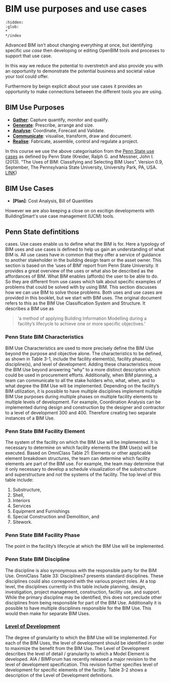 

# BIM use purposes and use cases

```{toctree}
:hidden:
:glob:
*
*/index
```
Advanced BIM isn’t about changing everything at once, but identifying   specific _use case_ then developing or editing OpenBIM tools and proceses to support that use case. 

In this way we reduce the potential to overstretch and also provide you with an opportunity to demonstrate the potential business and societal value your tool could offer.

Furthermore by beign explicit about your use cases it provides an opportunity to make connections between the different tools you are using.

## BIM Use Purposes
* **[Gather]**: Capture quantify, monitor and qualify.
* **[Generate]**: Prescribe, arrange and size.
* **[Analyse]**: Coordinate, Forecast and Validate.
* **[Communicate]**: visualise, transform, draw and document.
* **[Realise]**: Fabricate, assemble, control and regulate a project.

In this  course we use the above categorisation from the [Penn State use cases](/Uses/PennState/index) as defined by Penn State (Kreider, Ralph G. and Messner, John I. (2013). “The Uses of BIM: Classifying and Selecting BIM Uses”. Version 0.9, September, The Pennsylvania State University, University Park, PA, USA. [LINK](http://bim.psu.edu))

## BIM Use Cases
* **[Plan]**: Cost Analysis, Bill of Quantities



However we are also keeping a close on on excitign developments with BuildingSmart's use case management (UCM) tools.

## Penn State defintitions
cases. Use cases enable us to define what the BIM is for. Here a typology of BIM uses and use cases is defined to help us gain an understanding of what BIM is. All use cases have in common that they offer a service of guidance to another stakeholder in the building design team or the asset owner. This section is based on the ‘uses of BIM’ report from Penn State University. It provides a great overview of the uses or what also be described as the affordances of BIM. What BIM enables (affords) the user to be able to do. So they are different from use cases which talk about specific examples of problems that could be solved with by using BIM. This section discusses how we can use BIM to solve those problems. Both uses and use cases are provided in this booklet, but we start with BIM uses. The original document refers to this as the BIM Use Classification System and Structure. It describes a BIM use as 
>‘a method of applying Building Information Modelling during a facility’s lifecycle to achieve one or more specific objectives.’

### Penn State BIM Characteristics 
BIM Use Characteristics are used to more precisely define the BIM Use beyond the purpose and objective alone. The characteristics to be defined, as shown in Table 3-1, include the facility element(s), facility phase(s), discipline(s), and level of development. Adding these characteristics move the BIM Use beyond answering “why” to a more distinct description which could be used in procurement efforts. Additionally, when BIM planning, a team can communicate to all the stake holders who, what, when, and to what degree the BIM Use will be implemented. Depending on the facility’s BIM utilization, it is possible to have multiple disciplines implement multiple BIM Use purposes during multiple phases on multiple facility elements to multiple levels of development. For example, Coordination Analysis can be implemented during design and construction by the designer and contractor to a level of development 300 and 400. Therefore creating two separate instances of a BIM Use.

### Penn State BIM Facility Element
The system of the facility on which the BIM Use will be implemented.
It is necessary to determine on which facility elements the BIM Use(s) will be executed. Based on OmniClass Table 21: Elements or other applicable element breakdown structures, the team can determine which facility elements are part of the BIM use. For example, the team may determine that it only necessary to develop a schedule visualization of the substructure and superstructure and not the systems of the facility. The top level of this table include: 
1. Substructure,
2. Shell,
3. Interiors
4. Services
5. Equipment and Furnishings
6. Special Construction and Demolition, and
7. Sitework.

### Penn State BIM Facility Phase
The point in the facility’s lifecycle at which the BIM Use will be implemented.

### Penn State BIM Discipline
The discipline is also synonymous with the responsible party for the BIM Use. OmniClass Table 33: Disciplines7 presents standard disciplines. These disciplines could also correspond with the various project roles. At a top level, the disciplines currently in this table include planning, design, investigation, project management, construction, facility use, and support. While the primary discipline may be identified, this does not preclude other disciplines from being responsible for part of the BIM Use. Additionally it is possible to have multiple disciplines responsible for the BIM Use. This would then make for separate BIM Uses.

### [Level of Development](/Concepts/LOD)
The degree of granularity to which the BIM Use will be implemented.
For each of the BIM Uses, the level of development should be identified in order to maximize the benefit from the BIM Use. The Level of Development describes the level of detail / granularity to which a Model Element is developed. AIA / BIMForum has recently released a major revision to the level of development specification. This revision further specifies level of development for specific elements of the facility. Table 3-2 shows a description of the Level of Development definitions.

[Gather]: /Uses/Purpose/Gather.md
[Generate]: /Uses/Purpose/Generate.md
[Analyse]: /Uses/Purpose/Analyse.md
[Communicate]: /Uses/Purpose/Communicate.md
[Realise]: /Uses/Purpose/Realise.md
